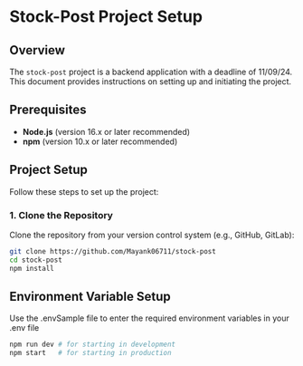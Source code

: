 # Stock-Post Project Setup

## Overview

The `stock-post` project is a backend application with a deadline of 11/09/24. This document provides instructions on setting up and initiating the project.

## Prerequisites

- **Node.js** (version 16.x or later recommended)
- **npm** (version 10.x or later recommended)

## Project Setup

Follow these steps to set up the project:

### 1. Clone the Repository

Clone the repository from your version control system (e.g., GitHub, GitLab):

```bash
git clone https://github.com/Mayank06711/stock-post
cd stock-post
npm install
```
## Environment Variable Setup

Use the .envSample file to enter the required environment variables in your .env file

```bash
npm run dev # for starting in development
npm start   # for starting in production
```


